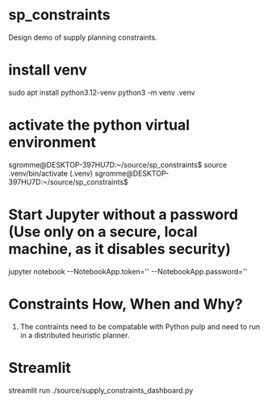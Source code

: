 # sp_constraints
Design demo of supply planning constraints.

# install venv
sudo apt install python3.12-venv
python3 -m venv .venv

# activate the python virtual environment

sgromme@DESKTOP-397HU7D:~/source/sp_constraints$ source .venv/bin/activate
(.venv) sgromme@DESKTOP-397HU7D:~/source/sp_constraints$ 

# Start Jupyter without a password (Use only on a secure, local machine, as it disables security)
jupyter notebook --NotebookApp.token='' --NotebookApp.password=''


# Constraints How, When and Why?

1. The contraints need to be compatable with Python pulp and need to run in a distributed heuristic planner.


# Streamlit
streamlit run ./source/supply_constraints_dashboard.py